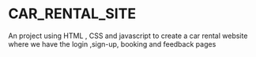 # CAR_RENTAL_SITE
An project using HTML , CSS and javascript to create a car rental website where we have the login ,sign-up, booking and feedback pages
